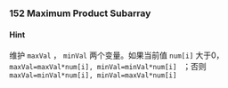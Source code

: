 ### 152 Maximum Product Subarray

#### Hint

维护 `maxVal` ， `minVal` 两个变量。如果当前值 `num[i]` 大于0， `maxVal=maxVal*num[i], minVal=minVal*num[i] ` ；否则 `maxVal=minVal*num[i], minVal=maxVal*num[i] ` 

